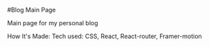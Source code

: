 #Blog Main Page

Main page for my personal blog

How It's Made:
Tech used: CSS, React, React-router, Framer-motion
